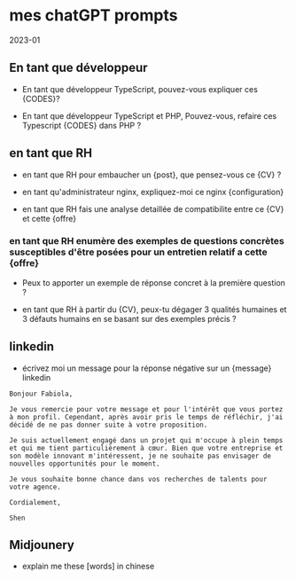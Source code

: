 mes chatGPT prompts
===================

2023-01

## En tant que développeur

- En tant que développeur TypeScript, pouvez-vous expliquer ces {CODES}?

- En tant que développeur TypeScript et PHP, Pouvez-vous, refaire ces Typescript {CODES} dans PHP ? 


## en tant que RH

- en tant que RH pour embaucher un {post}, que pensez-vous ce {CV} ?

- en tant qu'administrateur nginx, expliquez-moi ce nginx {configuration}

- en tant que RH fais une analyse detaillée de compatibilite entre ce {CV} et cette {offre}

### en tant que RH enumère des exemples de questions concrètes susceptibles d'être posées pour un entretien relatif a cette {offre}

- Peux to apporter un exemple de réponse concret à la première question ? 

- en tant que RH à partir du {CV}, peux-tu dégager 3 qualités humaines et 3 défauts humains en se basant sur des exemples précis ? 

## linkedin

- écrivez moi un message pour la réponse négative sur un {message} linkedin

```
Bonjour Fabiola,

Je vous remercie pour votre message et pour l'intérêt que vous portez à mon profil. Cependant, après avoir pris le temps de réfléchir, j'ai décidé de ne pas donner suite à votre proposition.

Je suis actuellement engagé dans un projet qui m'occupe à plein temps et qui me tient particulièrement à cœur. Bien que votre entreprise et son modèle innovant m'intéressent, je ne souhaite pas envisager de nouvelles opportunités pour le moment.

Je vous souhaite bonne chance dans vos recherches de talents pour votre agence.

Cordialement,

Shen
```

## Midjounery

- explain me these [words] in chinese 
